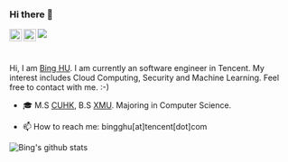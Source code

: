 ### Hi there 👋

<!--
**LearnerHB/LearnerHB** is a ✨ _special_ ✨ repository because its `README.md` (this file) appears on your GitHub profile.

Here are some ideas to get you started:

- 🔭 I’m currently working on ...
- 🌱 I’m currently learning ...
- 👯 I’m looking to collaborate on ...
- 🤔 I’m looking for help with ...
- 💬 Ask me about ...
- 📫 How to reach me: ...
- 😄 Pronouns: ...
- ⚡ Fun fact: ...
-->

<a href="https://www.linkedin.com/in/bingghu/">
  <img align="left" alt="Bing's LinkdeIN" width="22px" src="https://cdn.jsdelivr.net/npm/simple-icons@v3/icons/linkedin.svg" />
</a>

<a href="https://bingcs.com/about/">
  <img align="left" alt="Bing's Website" width="22px" src="https://github.com/LearnerHB/LearnerHB.github.io/blob/master/images/favicon.ico" />
</a>

![](https://visitor-badge.glitch.me/badge?page_id=dekura.dekura)

<br />

Hi, I am [Bing HU](https://bingcs.com/about/). I am currently an software engineer in Tencent.
My interest includes Cloud Computing, Security and Machine Learning. Feel free to contact with me. :-)

- :mortar_board: M.S [CUHK](https://www.cuhk.edu.hk/chinese/index.html), B.S [XMU](https://www.xmu.edu.cn). Majoring in Computer Science.

- 📫 How to reach me: bingghu[at]tencent[dot]com

![Bing's github stats](https://github-readme-stats.vercel.app/api?username=LearnerHB&count_private=true&show_icons=true&theme=radical)

